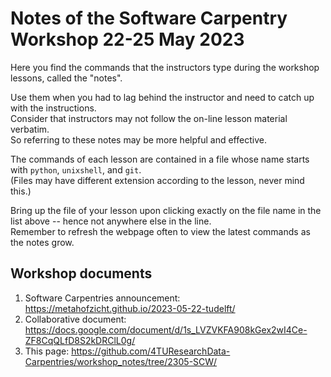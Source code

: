 # Notes of the Software Carpentry Workshop 22-25 May 2023

Here you find the commands that the instructors type during the workshop lessons, called the "notes".  

Use them when you had to lag behind the instructor and need to catch up with the instructions.  
Consider that instructors may not follow the on-line lesson material verbatim.  
So referring to these notes may be more helpful and effective.  

The commands of each lesson are contained in a file whose name starts with `python`, `unixshell`, and `git`.  
(Files may have different extension according to the lesson, never mind this.)

Bring up the file of your lesson upon clicking exactly on the file name in the list above -- hence not anywhere else in the line.  
Remember to refresh the webpage often to view the latest commands as the notes grow.

## Workshop documents
1. Software Carpentries announcement: https://metahofzicht.github.io/2023-05-22-tudelft/
2. Collaborative document: https://docs.google.com/document/d/1s_LVZVKFA908kGex2wI4Ce-ZF8CqQLfD8S2kDRClL0g/
3. This page: https://github.com/4TUResearchData-Carpentries/workshop_notes/tree/2305-SCW/ 

